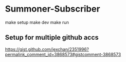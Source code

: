 # Summoner-Subscriber

make setup
make dev
make run

## Setup for multiple github accs
https://gist.github.com/jexchan/2351996?permalink_comment_id=3868573#gistcomment-3868573
